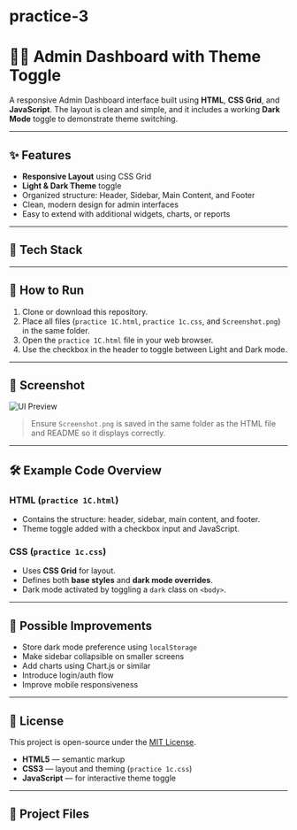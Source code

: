 # practice-3
# 🧑‍💼 Admin Dashboard with Theme Toggle

A responsive Admin Dashboard interface built using **HTML**, **CSS Grid**, and **JavaScript**. The layout is clean and simple, and it includes a working **Dark Mode** toggle to demonstrate theme switching.

---

## ✨ Features

- **Responsive Layout** using CSS Grid
- **Light & Dark Theme** toggle
- Organized structure: Header, Sidebar, Main Content, and Footer
- Clean, modern design for admin interfaces
- Easy to extend with additional widgets, charts, or reports

---

## 🧰 Tech Stack

---

## 🚀 How to Run

1. Clone or download this repository.
2. Place all files (`practice 1C.html`, `practice 1c.css`, and `Screenshot.png`) in the same folder.
3. Open the `practice 1C.html` file in your web browser.
4. Use the checkbox in the header to toggle between Light and Dark mode.

---

## 📸 Screenshot

![UI Preview](Screenshot.png)

> Ensure `Screenshot.png` is saved in the same folder as the HTML file and README so it displays correctly.

---

## 🛠 Example Code Overview

### HTML (`practice 1C.html`)
- Contains the structure: header, sidebar, main content, and footer.
- Theme toggle added with a checkbox input and JavaScript.

### CSS (`practice 1c.css`)
- Uses **CSS Grid** for layout.
- Defines both **base styles** and **dark mode overrides**.
- Dark mode activated by toggling a `dark` class on `<body>`.

---

## 🔮 Possible Improvements

- Store dark mode preference using `localStorage`
- Make sidebar collapsible on smaller screens
- Add charts using Chart.js or similar
- Introduce login/auth flow
- Improve mobile responsiveness

---

## 📜 License

This project is open-source under the [MIT License](https://opensource.org/licenses/MIT).




- **HTML5** — semantic markup
- **CSS3** — layout and theming (`practice 1c.css`)
- **JavaScript** — for interactive theme toggle

---

## 📂 Project Files



